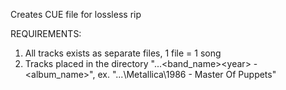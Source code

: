 Creates CUE file for lossless rip

REQUIREMENTS:
1. All tracks exists as separate files, 1 file = 1 song
2. Tracks placed in the directory "...\<band_name>\<year> - <album_name>", ex. "...\Metallica\1986 - Master Of Puppets"
